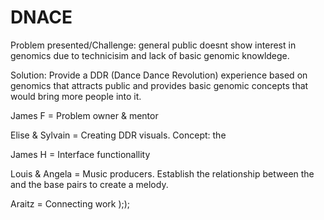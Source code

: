 # DNACE

Problem presented/Challenge: general public doesnt show interest in genomics due to technicisim and lack of basic genomic knowldege.

Solution: Provide a DDR (Dance Dance Revolution) experience based on genomics that attracts public and provides basic genomic concepts that would bring more people into it.

James F = Problem owner & mentor

Elise & Sylvain = Creating DDR visuals. Concept: the 

James H = Interface functionallity

Louis & Angela = Music producers. Establish the relationship between the and the base pairs to create a melody.

Araitz = Connecting work ););

